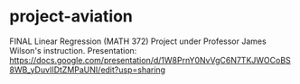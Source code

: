 # project-aviation
FINAL Linear Regression (MATH 372) Project under Professor James Wilson's instruction.
Presentation:
https://docs.google.com/presentation/d/1W8PrnY0NvVgC6N7TKJWOCoBS8WB_yDuvIIDtZMPaUNI/edit?usp=sharing
